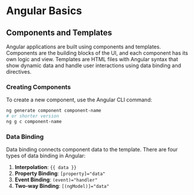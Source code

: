 # Angular Basics

## Components and Templates
Angular applications are built using components and templates. Components are the building blocks of the UI, and each component has its own logic and view. Templates are HTML files with Angular syntax that show dynamic data and handle user interactions using data binding and directives.

### Creating Components
To create a new component, use the Angular CLI command:
```bash
ng generate component component-name
# or shorter version
ng g c component-name
```

### Data Binding
Data binding connects component data to the template. There are four types of data binding in Angular:
1. **Interpolation**: `{{ data }}`
2. **Property Binding**: `[property]="data"`
3. **Event Binding**: `(event)="handler"`
4. **Two-way Binding**: `[(ngModel)]="data"`

